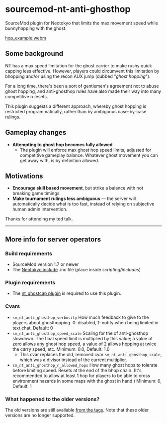 # sourcemod-nt-anti-ghosthop
SourceMod plugin for Neotokyo that limits the max movement speed while bunnyhopping with the ghost.

[hop_example.webm](https://github.com/Rainyan/sourcemod-nt-anti-ghosthop/assets/6595066/1502bdd3-8341-4cc4-ad64-7ab048ff111e)

## Some background
NT has a max speed limitation for the ghost carrier to make rushy quick capping less effective.
However, players could circumvent this limitation by bhopping and/or using the recon AUX jump (dubbed "*ghost hopping*").

For a long time, there's been a sort of gentlemen's agreement not to abuse ghost hopping,
and anti-ghosthop rules have also made their way into many competitive rulesets.

This plugin suggests a different approach, whereby ghost hopping is restricted programmatically, rather than by ambiguous case-by-case rulings.

## Gameplay changes

* **Attempting to ghost hop becomes fully allowed**
  * The plugin will enforce max ghost hop speed limits, adjusted for competitive gameplay balance. Whatever ghost movement you can get away with, is by definition allowed.

## Motivations

* **Encourage skill based movement**, but strike a balance with not breaking game timings.
* **Make tournament rulings less ambiguous** — the server will automatically decide what is too fast, instead of relying on subjective human admin intervention.

Thanks for attending my ted talk.

<hr>

## More info for server operators

### Build requirements
* SourceMod version 1.7 or newer
* The [Neotokyo include](https://github.com/softashell/sourcemod-nt-include) .inc file (place inside <i>scripting/includes</i>)

### Plugin requirements
* The [nt_ghostcap plugin](https://github.com/softashell/nt-sourcemod-plugins/blob/master/scripting/nt_ghostcap.sp) is required to use this plugin.

### Cvars
* `sm_nt_anti_ghosthop_verbosity` How much feedback to give to the players about ghosthopping. 0: disabled, 1: notify when being limited in text chat. Default: 0
* `sm_nt_anti_ghosthop_speed_scale` Scaling for the of anti-ghosthop slowdown. The final speed limit is multiplied by this value; a value of zero allows any ghost hop speed, a value of 2 allows hopping at twice the carry speed, etc. Minimum: 0.0, Default: 1.0
  * This cvar replaces the old, removed cvar `sm_nt_anti_ghosthop_scale`, which was a divisor instead of the current multiplier.
* `sm_nt_anti_ghosthop_n_allowed_hops` How many ghost hops to tolerate before limiting speed. Resets at the end of the bhop chain. (It's recommended to allow at least 1 hop for players to be able to cross environment hazards in some maps with the ghost in hand.) Minimum: 0, Default: 1

### What happened to the older versions?
The old versions are still available [from the tags](https://github.com/Rainyan/sourcemod-nt-anti-ghosthop/tags). Note that these older versions are no longer supported.
